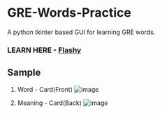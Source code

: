 # GRE-Words-Practice
A python tkinter based GUI for learning GRE words.

### LEARN HERE - [Flashy](https://replit.com/@ArchitRathod1/GRE-Words-Practice)
## Sample

1. Word - Card(Front)
![image](https://github.com/Archit1706/GRE-Words-Practice/assets/75872913/e573b17d-42ac-42f4-9c8f-64b86913d718)

2. Meaning - Card(Back)
![image](https://github.com/Archit1706/GRE-Words-Practice/assets/75872913/d40ffbbe-4d9f-429d-b232-bd21390ec96e)
